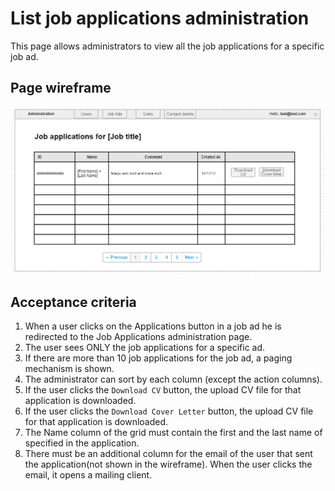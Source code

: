 # List job applications administration

This page allows administrators to view all the job applications for a specific job ad.

## Page wireframe

![Home Page](../assets/job-applications-admin.png)

## Acceptance criteria

1. When a user clicks on the Applications button in a job ad he is redirected to the Job Applications administration page.
2. The user sees ONLY the job applications for a specific ad.
3. If there are more than 10 job applications for the job ad, a paging mechanism is shown.
4. The administrator can sort by each column (except the action columns).
5. If the user clicks the `Download CV` button, the upload CV file for that application is downloaded.
6. If the user clicks the `Download Cover Letter` button, the upload CV file for that application is downloaded.
7. The Name column of the grid must contain the first and the last name of specified in the application.
8. There must be an additional column for the email of the user that sent the application(not shown in the wireframe). When the user clicks the email, it opens a mailing client.